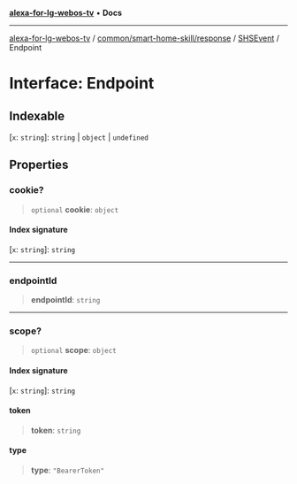 [**alexa-for-lg-webos-tv**](../../../../../../README.md) • **Docs**

***

[alexa-for-lg-webos-tv](../../../../../../modules.md) / [common/smart-home-skill/response](../../../README.md) / [SHSEvent](../README.md) / Endpoint

# Interface: Endpoint

## Indexable

 \[`x`: `string`\]: `string` \| `object` \| `undefined`

## Properties

### cookie?

> `optional` **cookie**: `object`

#### Index signature

 \[`x`: `string`\]: `string`

***

### endpointId

> **endpointId**: `string`

***

### scope?

> `optional` **scope**: `object`

#### Index signature

 \[`x`: `string`\]: `string`

#### token

> **token**: `string`

#### type

> **type**: `"BearerToken"`
